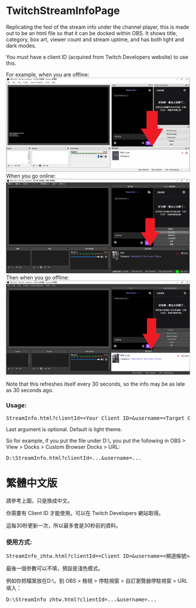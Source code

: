 # TwitchStreamInfoPage
Replicating the feel of the stream info under the channel player, this is made out to be an html file so that it can be docked within OBS. It shows title, category, box art, viewer count and stream uptime, and has both light and dark modes.

You must have a client ID (acquired from Twitch Developers website) to use this.

For example, when you are offline:
![Demo1](https://raw.githubusercontent.com/janumeke/assets/master/TwitchStreamInfoPage/demo1.png)
When you go online:
![Demo2](https://raw.githubusercontent.com/janumeke/assets/master/TwitchStreamInfoPage/demo2.png)
Then when you go offline:
![Demo3](https://raw.githubusercontent.com/janumeke/assets/master/TwitchStreamInfoPage/demo3.png)

Note that this refreshes itself every 30 seconds, so the info may be as late as 30 seconds ago.

### Usage:
<pre>StreamInfo.html?clientId=&lt;Your Client ID&gt;&username=&lt;Target Channel's Username&gt;&dark=true</pre>
Last argument is optional. Default is light theme.

So for example, if you put the file under D:\\, you put the following in OBS &gt; View &gt; Docks &gt; Custom Browser Docks &gt; URL:
<pre>D:\StreamInfo.html?clientId=...&username=...</pre>

# 繁體中文版
請參考上圖，只是換成中文。

你需要有 Client ID 才能使用。可以在 Twitch Developers 網站取得。

這每30秒更新一次，所以最多會是30秒前的資料。
### 使用方式:
<pre>StreamInfo_zhtw.html?clientId=&lt;Client ID&gt;&username=&lt;頻道帳號&gt;&dark=true</pre>
最後一個參數可以不填，預設是淺色模式。

例如你把檔案放在D:\，到 OBS &gt; 檢視 &gt; 停駐視窗 &gt; 自訂瀏覽器停駐視窗 &gt; URL 填入：
<pre>D:\StreamInfo_zhtw.html?clientId=...&username=...</pre>
